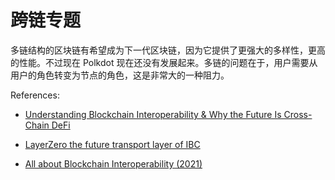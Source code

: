# 跨链专题

多链结构的区块链有希望成为下一代区块链，因为它提供了更强大的多样性，更高的性能。不过现在 Polkdot 现在还没有发展起来。多链的问题在于，用户需要从用户的角色转变为节点的角色，这是非常大的一种阻力。

References:

- [Understanding Blockchain Interoperability & Why the Future Is Cross-Chain DeFi](https://medium.com/onomy-protocol/understanding-blockchain-interoperability-why-the-future-is-cross-chain-defi-8202a7b581b8)

- [LayerZero the future transport layer of IBC](https://medium.com/layerzero-official/layerzero-the-future-transport-layer-of-ibc-32db19b1f253)

- [All about Blockchain Interoperability (2021)](https://slide-share.smallyu.net/09.%20All%20about%20Blockchain%20Interoperability%20(2021).pdf)


